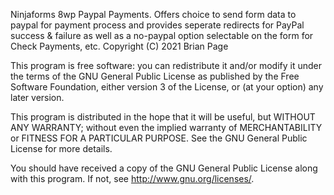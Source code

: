 Ninjaforms 8wp Paypal Payments. Offers choice to send form data to paypal for payment process and provides seperate redirects for PayPal success & failure as well as a no-paypal option selectable on the form for Check Payments, etc. 
Copyright (C) 2021 Brian Page

This program is free software: you can redistribute it and/or modify
it under the terms of the GNU General Public License as published by
the Free Software Foundation, either version 3 of the License, or
(at your option) any later version.

This program is distributed in the hope that it will be useful,
but WITHOUT ANY WARRANTY; without even the implied warranty of
MERCHANTABILITY or FITNESS FOR A PARTICULAR PURPOSE.  See the
GNU General Public License for more details.

You should have received a copy of the GNU General Public License
along with this program.  If not, see <http://www.gnu.org/licenses/>.
